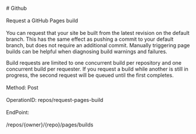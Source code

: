 <br>#     Github</br>
<br>Request a GitHub Pages build</br>
<br>You can request that your site be built from the latest revision on the default branch. This has the same effect as pushing a commit to your default branch, but does not require an additional commit. Manually triggering page builds can be helpful when diagnosing build warnings and failures.

Build requests are limited to one concurrent build per repository and one concurrent build per requester. If you request a build while another is still in progress, the second request will be queued until the first completes.</br>
<br>Method: Post</br>
<br>OperationID: repos/request-pages-build</br>
<br>EndPoint:</br>
<br>/repos/{owner}/{repo}/pages/builds</br>
